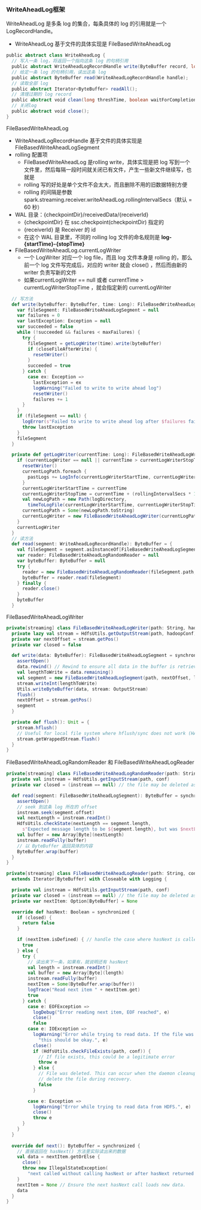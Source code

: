 ### WriteAheadLog框架
WriteAheadLog 是多条 log 的集合，每条具体的 log 的引用就是一个 LogRecordHandle。
- WriteAheadLog 基于文件的具体实现是 FileBasedWriteAheadLog

```scala
public abstract class WriteAheadLog {
  // 写入一条 log，将返回一个指向这条 log 的句柄引用
  public abstract WriteAheadLogRecordHandle write(ByteBuffer record, long time);
  // 给定一条 log 的句柄引用，读出这条 log
  public abstract ByteBuffer read(WriteAheadLogRecordHandle handle);
  // 读取全部 log
  public abstract Iterator<ByteBuffer> readAll();
  // 清理过期的 log record
  public abstract void clean(long threshTime, boolean waitForCompletion);
  // 关闭log
  public abstract void close();
}
```
FileBasedWriteAheadLog
- WriteAheadLogRecordHandle 基于文件的具体实现是 FileBasedWriteAheadLogSegment
- rolling 配置项
    - FileBasedWriteAheadLog 是rolling write，具体实现是把 log 写到一个文件里，然后每隔一段时间就关闭已有文件，产生一些新文件继续写，也就是 
    - rolling 写的好处是单个文件不会太大，而且删除不用的旧数据特别方便
    - rolling 的间隔是参数 spark.streaming.receiver.writeAheadLog.rollingIntervalSecs（默认 = 60 秒）
- WAL 目录：{checkpointDir}/receivedData/{receiverId}
    - {checkpointDir} 在 ssc.checkpoint(checkpointDir) 指定的
    - {receiverId} 是 Receiver 的 id
    - 在这个 WAL 目录里，不同的 rolling log 文件的命名规则是 **log-{startTime}-{stopTime}**
- FileBasedWriteAheadLog.currentLogWriter
    - 一个 LogWriter 对应一个 log file，而且 log 文件本身是 rolling 的，那么前一个 log 文件写完成后，对应的 writer 就会 close() ，然后而由新的 writer 负责写新的文件
    - 如果currentLogWriter == null 或者 currentTime > currentLogWriterStopTime ，就会指定新的 currentLogWriter
```scala
  // 写方法
  def write(byteBuffer: ByteBuffer, time: Long): FileBasedWriteAheadLogSegment = synchronized {
    var fileSegment: FileBasedWriteAheadLogSegment = null
    var failures = 0
    var lastException: Exception = null
    var succeeded = false
    while (!succeeded && failures < maxFailures) {
      try {
        fileSegment = getLogWriter(time).write(byteBuffer)
        if (closeFileAfterWrite) {
          resetWriter()
        }
        succeeded = true
      } catch {
        case ex: Exception =>
          lastException = ex
          logWarning("Failed to write to write ahead log")
          resetWriter()
          failures += 1
      }
    }
    if (fileSegment == null) {
      logError(s"Failed to write to write ahead log after $failures failures")
      throw lastException
    }
    fileSegment
  }

  private def getLogWriter(currentTime: Long): FileBasedWriteAheadLogWriter = synchronized {
    if (currentLogWriter == null || currentTime > currentLogWriterStopTime) {
      resetWriter()
      currentLogPath.foreach {
        pastLogs += LogInfo(currentLogWriterStartTime, currentLogWriterStopTime, _)
      }
      currentLogWriterStartTime = currentTime
      currentLogWriterStopTime = currentTime + (rollingIntervalSecs * 1000L)
      val newLogPath = new Path(logDirectory,
        timeToLogFile(currentLogWriterStartTime, currentLogWriterStopTime))
      currentLogPath = Some(newLogPath.toString)
      currentLogWriter = new FileBasedWriteAheadLogWriter(currentLogPath.get, hadoopConf)
    }
    currentLogWriter
  }
  // 读方法
  def read(segment: WriteAheadLogRecordHandle): ByteBuffer = {
    val fileSegment = segment.asInstanceOf[FileBasedWriteAheadLogSegment]
    var reader: FileBasedWriteAheadLogRandomReader = null
    var byteBuffer: ByteBuffer = null
    try {
      reader = new FileBasedWriteAheadLogRandomReader(fileSegment.path, hadoopConf)
      byteBuffer = reader.read(fileSegment)
    } finally {
      reader.close()
    }
    byteBuffer
  }
```
FileBasedWriteAheadLogWriter 
```scala
private[streaming] class FileBasedWriteAheadLogWriter(path: String, hadoopConf: Configuration) extends Closeable {
  private lazy val stream = HdfsUtils.getOutputStream(path, hadoopConf)
  private var nextOffset = stream.getPos()
  private var closed = false

  def write(data: ByteBuffer): FileBasedWriteAheadLogSegment = synchronized {
    assertOpen()
    data.rewind() // Rewind to ensure all data in the buffer is retrieved
    val lengthToWrite = data.remaining()
    val segment = new FileBasedWriteAheadLogSegment(path, nextOffset, lengthToWrite)
    stream.writeInt(lengthToWrite)
    Utils.writeByteBuffer(data, stream: OutputStream)
    flush()
    nextOffset = stream.getPos()
    segment
  }

  private def flush(): Unit = {
    stream.hflush()
    // Useful for local file system where hflush/sync does not work (HADOOP-7844)
    stream.getWrappedStream.flush()
  }
}
```
FileBasedWriteAheadLogRandomReader 和 FileBasedWriteAheadLogReader
```scala
private[streaming] class FileBasedWriteAheadLogRandomReader(path: String, conf: Configuration) extends Closeable {
  private val instream = HdfsUtils.getInputStream(path, conf)
  private var closed = (instream == null) // the file may be deleted as we're opening the stream

  def read(segment: FileBasedWriteAheadLogSegment): ByteBuffer = synchronized {
    assertOpen()
    // seek 到这条 log 所在的 offset
    instream.seek(segment.offset)
    val nextLength = instream.readInt()
    HdfsUtils.checkState(nextLength == segment.length,
      s"Expected message length to be ${segment.length}, but was $nextLength")
    val buffer = new Array[Byte](nextLength)
    instream.readFully(buffer)
    // 以 ByteBuffer 返回具体的内容
    ByteBuffer.wrap(buffer)
  }
}

private[streaming] class FileBasedWriteAheadLogReader(path: String, conf: Configuration)
  extends Iterator[ByteBuffer] with Closeable with Logging {

  private val instream = HdfsUtils.getInputStream(path, conf)
  private var closed = (instream == null) // the file may be deleted as we're opening the stream
  private var nextItem: Option[ByteBuffer] = None

  override def hasNext: Boolean = synchronized {
    if (closed) {
      return false
    }

    if (nextItem.isDefined) { // handle the case where hasNext is called without calling next
      true
    } else {
      try {
        // 读出来下一条，如果有，就说明还有 hasNext
        val length = instream.readInt()
        val buffer = new Array[Byte](length)
        instream.readFully(buffer)
        nextItem = Some(ByteBuffer.wrap(buffer))
        logTrace("Read next item " + nextItem.get)
        true
      } catch {
        case e: EOFException =>
          logDebug("Error reading next item, EOF reached", e)
          close()
          false
        case e: IOException =>
          logWarning("Error while trying to read data. If the file was deleted, " +
            "this should be okay.", e)
          close()
          if (HdfsUtils.checkFileExists(path, conf)) {
            // If file exists, this could be a legitimate error
            throw e
          } else {
            // File was deleted. This can occur when the daemon cleanup thread takes time to
            // delete the file during recovery.
            false
          }

        case e: Exception =>
          logWarning("Error while trying to read data from HDFS.", e)
          close()
          throw e
      }
    }
  }
  
  override def next(): ByteBuffer = synchronized {
    // 直接返回在 hasNext() 方法里实际读出来的数据
    val data = nextItem.getOrElse {
      close()
      throw new IllegalStateException(
        "next called without calling hasNext or after hasNext returned false")
    }
    nextItem = None // Ensure the next hasNext call loads new data.
    data
  }  
}
```